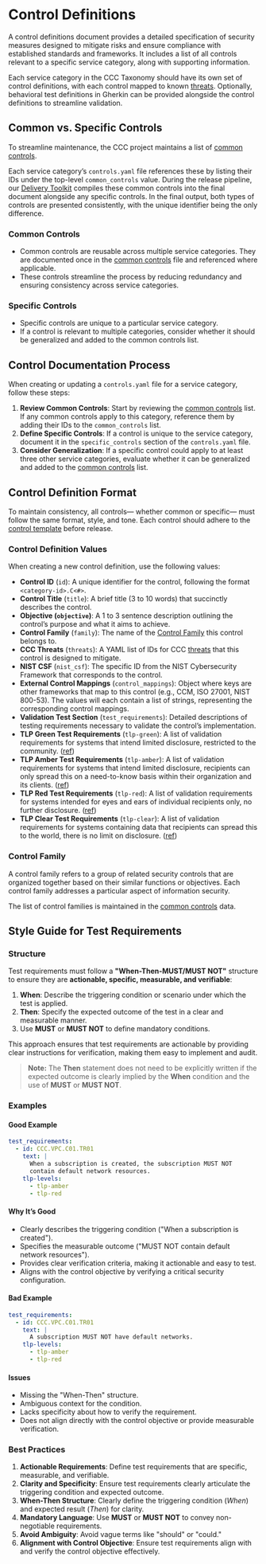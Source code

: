 # Control Definitions

A control definitions document provides a detailed specification of security measures designed to mitigate risks and ensure compliance with established standards and frameworks. It includes a list of all controls relevant to a specific service category, along with supporting information.

Each service category in the CCC Taxonomy should have its own set of control definitions, with each control mapped to known [threats]. Optionally, behavioral test definitions in Gherkin can be provided alongside the control definitions to streamline validation.

## Common vs. Specific Controls

To streamline maintenance, the CCC project maintains a list of [common controls].

Each service category’s `controls.yaml` file references these by listing their IDs under the top-level `common_controls` value. During the release pipeline, our [Delivery Toolkit] compiles these common controls into the final document alongside any specific controls. In the final output, both types of controls are presented consistently, with the unique identifier being the only difference.

### Common Controls

- Common controls are reusable across multiple service categories. They are documented once in the [common controls] file and referenced where applicable.
- These controls streamline the process by reducing redundancy and ensuring consistency across service categories.

### Specific Controls

- Specific controls are unique to a particular service category.
- If a control is relevant to multiple categories, consider whether it should be generalized and added to the common controls list.

## Control Documentation Process

When creating or updating a `controls.yaml` file for a service category, follow these steps:

1. **Review Common Controls**: Start by reviewing the [common controls] list. If any common controls apply to this category, reference them by adding their IDs to the `common_controls` list.
2. **Define Specific Controls**: If a control is unique to the service category, document it in the `specific_controls` section of the `controls.yaml` file.
3. **Consider Generalization**: If a specific control could apply to at least three other service categories, evaluate whether it can be generalized and added to the [common controls] list.

## Control Definition Format

To maintain consistency, all controls— whether common or specific— must follow the same format, style, and tone. Each control should adhere to the [control template](../../resources/templates/controls.yaml) before release.

### Control Definition Values

When creating a new control definition, use the following values:

- **Control ID** (`id`): A unique identifier for the control, following the format `<category-id>.C<#>`.
- **Control Title** (`title`): A brief title (3 to 10 words) that succinctly describes the control.
- **Objective (`objective`)**: A 1 to 3 sentence description outlining the control’s purpose and what it aims to achieve.
- **Control Family** (`family`): The name of the [Control Family](#control-family) this control belongs to.
- **CCC Threats** (`threats`): A YAML list of IDs for CCC [threats] that this control is designed to mitigate.
- **NIST CSF** (`nist_csf`): The specific ID from the NIST Cybersecurity Framework that corresponds to the control.
- **External Control Mappings** (`control_mappings`): Object where keys are other frameworks that map to this control (e.g., CCM, ISO 27001, NIST 800-53). The values will each contain a list of strings, representing the corresponding control mappings.
- **Validation Test Section** (`test_requirements`): Detailed descriptions of testing requirements necessary to validate the control’s implementation.
- **TLP Green Test Requirements** (`tlp-green`): A list of validation requirements for systems that intend limited disclosure, restricted to the community. ([ref])
- **TLP Amber Test Requirements** (`tlp-amber`): A list of validation requirements for systems that intend limited disclosure, recipients can only spread this on a need-to-know basis within their organization and its clients. ([ref])
- **TLP Red Test Requirements** (`tlp-red`): A list of validation requirements for systems intended for eyes and ears of individual recipients only, no further disclosure. ([ref])
- **TLP Clear Test Requirements** (`tlp-clear`): A list of validation requirements for systems containing data that recipients can spread this to the world, there is no limit on disclosure. ([ref])

### Control Family

A control family refers to a group of related security controls that are organized together based on their similar functions or objectives. Each control family addresses a particular aspect of information security.

The list of control families is maintained in the [common controls] data.

[common controls]: /services/shared/controls.yaml
[Delivery Toolkit]: /delivery-toolkit
[threats]: ./threat-definitions.md
[ref]: https://www.cisa.gov/sites/default/files/2023-02/tlp-2-0-user-guide_508c.pdf

## Style Guide for Test Requirements

### Structure

Test requirements must follow a **"When-Then-MUST/MUST NOT"** structure to ensure they are **actionable, specific, measurable, and verifiable**:

1. **When**: Describe the triggering condition or scenario under which the test is applied.
2. **Then**: Specify the expected outcome of the test in a clear and measurable manner.
3. Use **MUST** or **MUST NOT** to define mandatory conditions.

This approach ensures that test requirements are actionable by providing clear instructions for verification, making them easy to implement and audit.

> **Note:** The **Then** statement does not need to be explicitly written if the expected outcome is clearly implied by the **When** condition and the use of **MUST** or **MUST NOT**.

### Examples

#### Good Example

```yaml
test_requirements:
  - id: CCC.VPC.C01.TR01
    text: |
      When a subscription is created, the subscription MUST NOT
      contain default network resources.
    tlp-levels:
      - tlp-amber
      - tlp-red
```

#### Why It’s Good

- Clearly describes the triggering condition ("When a subscription is created").
- Specifies the measurable outcome ("MUST NOT contain default network resources").
- Provides clear verification criteria, making it actionable and easy to test.
- Aligns with the control objective by verifying a critical security configuration.

#### Bad Example

```yaml
test_requirements:
  - id: CCC.VPC.C01.TR01
    text: |
      A subscription MUST NOT have default networks.
    tlp-levels:
      - tlp-amber
      - tlp-red
```

#### Issues

- Missing the "When-Then" structure.
- Ambiguous context for the condition.
- Lacks specificity about how to verify the requirement.
- Does not align directly with the control objective or provide measurable verification.

### Best Practices

1. **Actionable Requirements**: Define test requirements that are specific, measurable, and verifiable.
2. **Clarity and Specificity**: Ensure test requirements clearly articulate the triggering condition and expected outcome.
3. **When-Then Structure**: Clearly define the triggering condition (_When_) and expected result (_Then_) for clarity.
4. **Mandatory Language**: Use **MUST** or **MUST NOT** to convey non-negotiable requirements.
5. **Avoid Ambiguity**: Avoid vague terms like "should" or "could."
6. **Alignment with Control Objective**: Ensure test requirements align with and verify the control objective effectively.
